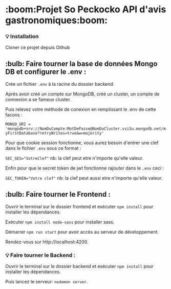 <h1>:boom:Projet So Peckocko API d'avis gastronomiques:boom:</h1>


### :bulb: Installation

Cloner ce projet depuis Github

<h2> :bulb: Faire tourner la base de données Mongo DB et configurer le .env : </h2>

Crée un fichier `.env` à la racine du dossier backend.

Aprés avoir créé un compte sur MongoDB, créé un cluster, un compte de connexion a se fameux cluster. 

Puis relevez votre méthode de conexion en remplissant le .env de cette facons :

`MONGO_URI = 'mongodb+srv://NomDuCompte:MotDePasse@NomDuCluster.vsi3u.mongodb.net/myFirstDatabase?retryWrites=true&w=majority'`
    
Pour que cookie session fonctionne,
vous aurez besoin d'entrer une clef dans le fichier `.env` sous ce format :

`SEC_SES="VotreClef"`
nb: la clef peut etre n'importe qu'elle valeur.

Enfin pour que le secret token de jwt fonctionne rajouter dans le `.env` ceci :

`SEC_TOKEN="Votre clef"`
nb: la clef peut aussi etre n'importe qu'elle valeur.

    
    
<h2> :bulb: Faire tourner le Frontend : </h2>

Ouvrir le terminal sur le dossier frontend et exécuter `npm install` pour installer les dépendances.
    
Exécuter `npm install node-sass` pour installer sass.
    
Démarrer `npm run start` pour avoir accès au serveur de développement.
    
Rendez-vous sur http://localhost:4200.
    
### :bulb: Faire tourner le Backend :

Ouvrir le terminal sur le dossier backend et exécuter `npm install` pour installer les dépendances.
    
Puis lancez le serveur: `nodemon server`.
